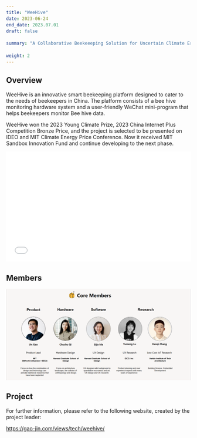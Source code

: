 ```yaml
---
title: "WeeHive"
date: 2023-06-24
end_date: 2023.07.01
draft: false

summary: "A Collaborative Beekeeeping Solution for Uncertain Climate Era"

weight: 2
---
```


## Overview

WeeHive is an innovative smart beekeeping platform designed to cater to the needs of beekeepers in China. The platform consists of a bee hive monitoring hardware system and a user-friendly WeChat mini-program that helps beekeepers monitor Bee hive data.

WeeHive won the 2023 Young Climate Prize, 2023 China Internet Plus Competition Bronze Price, and the project is selected to be presented on IDEO and MIT Climate Energy Price Conference. Now it received MIT Sandbox Innovation Fund and continue developing to the next phase.

<embed src="/images/project/7/1.pdf" type="application/pdf" width="100%" height="300" />

## Members

<img src="/images/project/7/2.png" style="max-width:100%"> </img>

## Project


For further information, please refer to the following website, created by the project leader:

https://gao-jin.com/views/tech/weehive/